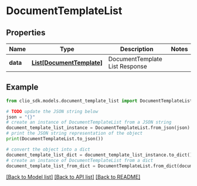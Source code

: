 # DocumentTemplateList


## Properties

Name | Type | Description | Notes
------------ | ------------- | ------------- | -------------
**data** | [**List[DocumentTemplate]**](DocumentTemplate.md) | DocumentTemplate List Response | 

## Example

```python
from clio_sdk.models.document_template_list import DocumentTemplateList

# TODO update the JSON string below
json = "{}"
# create an instance of DocumentTemplateList from a JSON string
document_template_list_instance = DocumentTemplateList.from_json(json)
# print the JSON string representation of the object
print(DocumentTemplateList.to_json())

# convert the object into a dict
document_template_list_dict = document_template_list_instance.to_dict()
# create an instance of DocumentTemplateList from a dict
document_template_list_from_dict = DocumentTemplateList.from_dict(document_template_list_dict)
```
[[Back to Model list]](../README.md#documentation-for-models) [[Back to API list]](../README.md#documentation-for-api-endpoints) [[Back to README]](../README.md)


